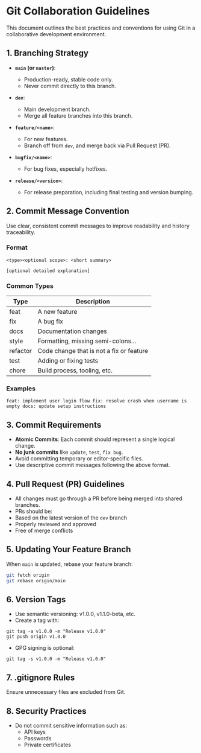 # Git Collaboration Guidelines

This document outlines the best practices and conventions for using Git in a collaborative development environment.

## 1. Branching Strategy

- **`main` (or `master`)**:
    - Production-ready, stable code only.
    - Never commit directly to this branch.

- **`dev`**:
    - Main development branch.
    - Merge all feature branches into this branch.

- **`feature/<name>`**:
    - For new features.
    - Branch off from `dev`, and merge back via Pull Request (PR).

- **`bugfix/<name>`**:
    - For bug fixes, especially hotfixes.

- **`release/<version>`**:
    - For release preparation, including final testing and version bumping.

## 2. Commit Message Convention

Use clear, consistent commit messages to improve readability and history traceability.

### Format

```text
<type><optional scope>: <short summary>

[optional detailed explanation]
```

### Common Types

| Type     | Description                              |
|----------|------------------------------------------|
| feat     | A new feature                            |
| fix      | A bug fix                                |
| docs     | Documentation changes                    |
| style    | Formatting, missing semi-colons…         |
| refactor | Code change that is not a fix or feature |
| test     | Adding or fixing tests                   |
| chore    | Build process, tooling, etc.             |

### Examples

```text
feat: implement user login flow fix: resolve crash when username is empty docs: update setup instructions
```

## 3. Commit Requirements

- **Atomic Commits**: Each commit should represent a single logical change.
- **No junk commits** like `update`, `test`, `fix bug`.
- Avoid committing temporary or editor-specific files.
- Use descriptive commit messages following the above format.

## 4. Pull Request (PR) Guidelines

- All changes must go through a PR before being merged into shared branches.
- PRs should be:
- Based on the latest version of the `dev` branch
- Properly reviewed and approved
- Free of merge conflicts

## 5. Updating Your Feature Branch

When `main` is updated, rebase your feature branch:

```bash
git fetch origin
git rebase origin/main
```

## 6. Version Tags

- Use semantic versioning: v1.0.0, v1.1.0-beta, etc.
- Create a tag with:

```shell
git tag -a v1.0.0 -m "Release v1.0.0"
git push origin v1.0.0
```

- GPG signing is optional:

```shell
git tag -s v1.0.0 -m "Release v1.0.0"
```

## 7. .gitignore Rules

Ensure unnecessary files are excluded from Git.

## 8. Security Practices

- Do not commit sensitive information such as:
    - API keys
    - Passwords
    - Private certificates